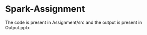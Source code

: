 # Spark-Assignment
 
The code is present in Assignment/src and the output is present in Output.pptx

